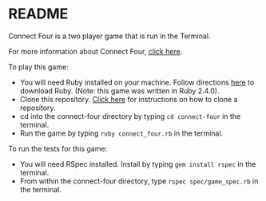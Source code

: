 # README

Connect Four is a two player game that is run in the Terminal.

For more information about Connect Four, [click here](https://en.wikipedia.org/wiki/Connect_Four).

To play this game:

* You will need Ruby installed on your machine. Follow directions [here](https://www.ruby-lang.org/en/downloads/) to download Ruby. (Note: this game was written in Ruby 2.4.0).
* Clone this repository. [Click here](https://help.github.com/articles/cloning-a-repository/) for instructions on how to clone a repository.
* cd into the connect-four directory by typing `cd connect-four` in the terminal.
* Run the game by typing `ruby connect_four.rb` in the terminal.

To run the tests for this game:
* You will need RSpec installed. Install by typing `gem install rspec` in the terminal.
* From within the connect-four directory, type `rspec spec/game_spec.rb` in the terminal.
